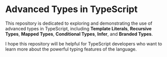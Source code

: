 # Advanced Types in TypeScript

This repository is dedicated to exploring and demonstrating the use of advanced types in TypeScript, including **Template Literals**, **Recursive Types**, **Mapped Types**, **Conditional Types**, **Infer**, and **Branded Types**. 

I hope this repository will be helpful for TypeScript developers who want to learn more about the powerful typing features of the language.